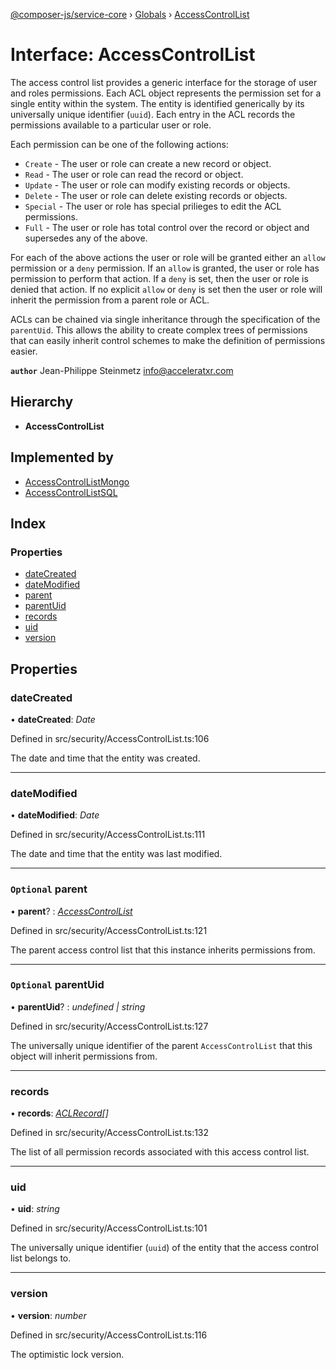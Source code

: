 [@composer-js/service-core](../README.md) › [Globals](../globals.md) › [AccessControlList](accesscontrollist.md)

# Interface: AccessControlList

The access control list provides a generic interface for the storage of user and roles permissions. Each ACL object
represents the permission set for a single entity within the system. The entity is identified generically by its
universally unique identifier (`uuid`). Each entry in the ACL records the permissions available to a particular user
or role.

Each permission can be one of the following actions:
- `Create` - The user or role can create a new record or object.
- `Read` - The user or role can read the record or object.
- `Update` - The user or role can modify existing records or objects.
- `Delete` - The user or role can delete existing records or objects.
- `Special` - The user or role has special prilieges to edit the ACL permissions.
- `Full` - The user or role has total control over the record or object and supersedes any of the above.

For each of the above actions the user or role will be granted either an `allow` permission or a `deny` permission.
If an `allow` is granted, the user or role has permission to perform that action. If a `deny` is set, then the user
or role is denied that action. If no explicit `allow` or `deny` is set then the user or role will inherit the
permission from a parent role or ACL.

ACLs can be chained via single inheritance through the specification of the `parentUid`. This allows the ability to
create complex trees of permissions that can easily inherit control schemes to make the definition of permissions
easier.

**`author`** Jean-Philippe Steinmetz <info@acceleratxr.com>

## Hierarchy

* **AccessControlList**

## Implemented by

* [AccessControlListMongo](../classes/accesscontrollistmongo.md)
* [AccessControlListSQL](../classes/accesscontrollistsql.md)

## Index

### Properties

* [dateCreated](accesscontrollist.md#datecreated)
* [dateModified](accesscontrollist.md#datemodified)
* [parent](accesscontrollist.md#optional-parent)
* [parentUid](accesscontrollist.md#optional-parentuid)
* [records](accesscontrollist.md#records)
* [uid](accesscontrollist.md#uid)
* [version](accesscontrollist.md#version)

## Properties

###  dateCreated

• **dateCreated**: *Date*

Defined in src/security/AccessControlList.ts:106

The date and time that the entity was created.

___

###  dateModified

• **dateModified**: *Date*

Defined in src/security/AccessControlList.ts:111

The date and time that the entity was last modified.

___

### `Optional` parent

• **parent**? : *[AccessControlList](accesscontrollist.md)*

Defined in src/security/AccessControlList.ts:121

The parent access control list that this instance inherits permissions from.

___

### `Optional` parentUid

• **parentUid**? : *undefined | string*

Defined in src/security/AccessControlList.ts:127

The universally unique identifier of the parent `AccessControlList` that this object will inherit permissions
from.

___

###  records

• **records**: *[ACLRecord](aclrecord.md)[]*

Defined in src/security/AccessControlList.ts:132

The list of all permission records associated with this access control list.

___

###  uid

• **uid**: *string*

Defined in src/security/AccessControlList.ts:101

The universally unique identifier (`uuid`) of the entity that the access control list belongs to.

___

###  version

• **version**: *number*

Defined in src/security/AccessControlList.ts:116

The optimistic lock version.
